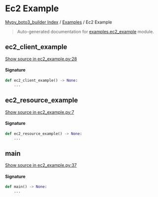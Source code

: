 # Ec2 Example

[Mypy_boto3_builder Index](../README.md#mypy_boto3_builder-index) /
[Examples](./index.md#examples) /
Ec2 Example

> Auto-generated documentation for [examples.ec2_example](https://github.com/youtype/mypy_boto3_builder/blob/main/examples/ec2_example.py) module.

## ec2_client_example

[Show source in ec2_example.py:28](https://github.com/youtype/mypy_boto3_builder/blob/main/examples/ec2_example.py#L28)

#### Signature

```python
def ec2_client_example() -> None:
    ...
```



## ec2_resource_example

[Show source in ec2_example.py:7](https://github.com/youtype/mypy_boto3_builder/blob/main/examples/ec2_example.py#L7)

#### Signature

```python
def ec2_resource_example() -> None:
    ...
```



## main

[Show source in ec2_example.py:37](https://github.com/youtype/mypy_boto3_builder/blob/main/examples/ec2_example.py#L37)

#### Signature

```python
def main() -> None:
    ...
```



